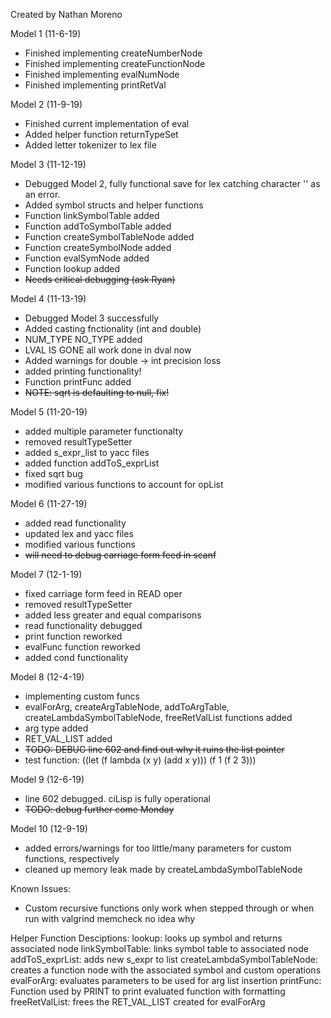 Created by Nathan Moreno 

Model 1 (11-6-19)
- Finished implementing createNumberNode
- Finished implementing createFunctionNode
- Finished implementing evalNumNode
- Finished implementing printRetVal

Model 2 (11-9-19)
- Finished current implementation of eval
- Added helper function returnTypeSet
- Added letter tokenizer to lex file

Model 3 (11-12-19)
- Debugged Model 2, fully functional save for lex catching character '' as an error.
- Added symbol structs and helper functions 
- Function linkSymbolTable added
- Function addToSymbolTable added
- Function createSymbolTableNode added
- Function createSymbolNode added
- Function evalSymNode added
- Function lookup added
- ~~Needs critical debugging (ask Ryan)~~

Model 4 (11-13-19)
- Debugged Model 3 successfully
- Added casting fnctionality (int and double)
- NUM_TYPE NO_TYPE added
- LVAL IS GONE all work done in dval now
- Added warnings for double -> int precision loss
- added printing functionality! 
- Function printFunc added 
- ~~NOTE: sqrt is defaulting to null, fix!~~

Model 5 (11-20-19)
- added multiple parameter functionalty
- removed resultTypeSetter
- added s_expr_list to yacc files 
- added function addToS_exprList
- fixed sqrt bug
- modified various functions to account for opList

Model 6 (11-27-19)
- added read functionality
- updated lex and yacc files
- modified various functions
- ~~will need to debug carriage form feed in scanf~~

Model 7 (12-1-19)
- fixed carriage form feed in READ oper
- removed resultTypeSetter
- added less greater and equal comparisons
- read functionality debugged
- print function reworked
- evalFunc function reworked
- added cond functionality

Model 8 (12-4-19)
- implementing custom funcs
- evalForArg, createArgTableNode, addToArgTable, createLambdaSymbolTableNode, freeRetValList functions added
- arg type added
- RET_VAL_LIST added
- ~~TODO: DEBUG line 602 and find out why it ruins the list pointer~~
- test function: ((let (f lambda (x y) (add x y))) (f 1 (f 2 3)))

Model 9 (12-6-19)
- line 602 debugged. ciLisp is fully operational
- ~~TODO: debug further come Monday~~

Model 10 (12-9-19)
- added errors/warnings for too little/many parameters for custom functions, respectively
- cleaned up memory leak made by createLambdaSymbolTableNode


Known Issues:
- Custom recursive functions only work when stepped through or when run with valgrind memcheck no idea why

Helper Function Desciptions:
lookup: looks up symbol and returns associated node
linkSymbolTable: links symbol table to associated node
addToS_exprList: adds new s_expr to list
createLambdaSymbolTableNode: creates a function node with the associated symbol and custom operations
evalForArg: evaluates parameters to be used for arg list insertion
printFunc: Function used by PRINT to print evaluated function with formatting
freeRetValList: frees the RET_VAL_LIST created for evalForArg


